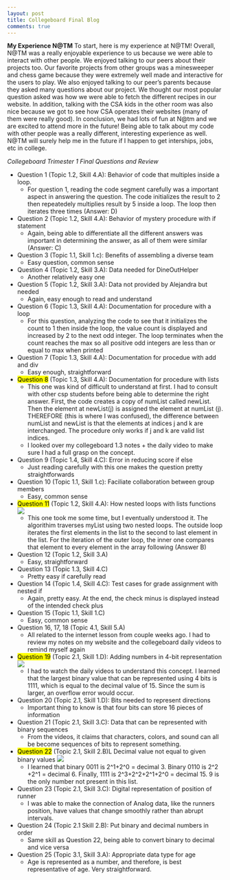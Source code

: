 ```yaml
---
layout: post
title: Collegeboard Final Blog
comments: true
---
```


**My Experience N@TM**
To start, here is my experience at N@TM! Overall, N@TM was a really enjoyable experience to us because we were able to interact with other people. We enjoyed talking to our peers about their projects too. Our favorite projects from other groups was a minesweeper and chess game because they were extremely well made and interactive for the users to play. We also enjoyed talking to our peer’s parents because they asked many questions about our project. We thought our most popular question asked was how we were able to fetch the different recipes in our website. In addition, talking with the CSA kids in the other room was also nice because we got to see how CSA operates their websites (many of them were really good). In conclusion, we had lots of fun at N@tm and we are excited to attend more in the future! Being able to talk about my code with other people was a really different, interesting experience as well. N@TM will surely help me in the future if I happen to get interships, jobs, etc in college.

*Collegeboard Trimester 1 Final Questions and Review*
- Question 1 (Topic 1.2, Skill 4.A): Behavior of code that multiples inside a loop.
    - For question 1, reading the code segment carefully was a important aspect in answering the question. The code initializes the result to 2 then repeatedely multiplies result by 5 inside a loop. The loop then iterates three times (Answer: D)
- Question 2 (Topic 1.2, Skill 4.A): Behavior of mystery procedure with if statement 
    - Again, being able to differentiate all the different answers was important in determining the answer, as all of them were similar (Answer: C)
- Question 3 (Topic 1.1, Skill 1.c): Benefits of assembling a diverse team
    - Easy question, common sense
- Question 4 (Topic 1.2, Skill 3.A): Data needed for DineOutHelper
    - Another relatively easy one
- Question 5 (Topic 1.2, Skill 3.A): Data not provided by Alejandra but needed 
    - Again, easy enough to read and understand
- Question 6 (Topic 1.3, Skill 4.A): Documentation for procedure with a loop
    - For this question, analyzing the code to see that it initializes the count to 1 then inside the loop, the value count is displayed and increased by 2 to the next odd integer. The loop terminates when the count reaches the max so all positive odd integers are less than or equal to max when printed
- Question 7 (Topic 1.3, Skill 4.A): Documentation for procedue with add and div
    - Easy enough, straightforward
- <mark>Question 8</mark> (Topic 1.3, Skill 4.A): Documentation for procedure with lists
    - This one was kind of difficult to understand at first. I had to consult with other csp students before being able to determine the right answer. First, the code creates a copy of numList called newList. Then the element at newList(j) is assigned the element at numList (j). THEREFORE (this is where I was confused), the difference between numList and newList is that the elements at indices j and k are interchanged. The procedure only works if j and k are valid list indices. 
    - I looked over my collegeboard 1.3 notes + the daily video to make sure I had a full grasp on the concept. 
- Question 9 (Topic 1.4, Skill 4.C): Error in reducing score if else 
    - Just reading carefully with this one makes the question pretty straightforwards
- Question 10 (Topic 1.1, Skill 1.c): Faciliate collaboration between group members
    - Easy, common sense
- <mark>Question 11</mark> (Topic 1.2, Skill 4.A): How nested loops with lists functions
![]({{site.baseurl}}/images/q11.png)
    - This one took me some time, but I eventually understood it. The algorithim traverses myList using two nested loops. The outside loop iterates the first elements in the list to the second to last element in the list. For the iteration of the outer loop, the inner one compares that element to every element in the array following (Answer B)
- Question 12 (Topic 1.2, Skill 3.A)
    - Easy, straightforward
- Question 13 (Topic 1.3, Skill 4.C)
    - Pretty easy if carefully read
- Question 14 (Topic 1.4, Skill 4.C): Test cases for grade assignment with nested if
    - Again, pretty easy. At the end, the check minus is displayed instead of the intended check plus 
- Question 15 (Topic 1.1, Skill 1.C)
    - Easy, common sense
- Question 16, 17, 18 (Topic 4.1, Skill 5.A)
    - All related to the internet lesson from couple weeks ago. I had to review my notes on my website and the collegeboard daily videos to remind myself again
- <mark>Question 19</mark> (Topic 2.1, Skill 1.D): Adding numbers in 4-bit representation
![]({{site.baseurl}}/images/q19.png)
    - I had to watch the daily videos to understand this concept. I learned that the largest binary value that can be represented using 4 bits is 1111, which is equal to the decimal value of 15. Since the sum is larger, an overflow error would occur. 
- Question 20 (Topic 2.1, Skill 1.D): Bits needed to represent directions
    - Important thing to know is that four bits can store 16 pieces of information
- Question 21 (Topic 2.1, Skill 3.C): Data that can be represented with binary sequences
    - From the videos, it claims that characters, colors, and sound can all be become sequences of bits to represent something. 
- <mark>Question 22</mark> (Topic 2.1, Skill 2.B)L Decimal value not equal to given binary values
![]({{site.baseurl}}/images/q22.png)
    - I learned that binary 0011 is 2^1+2^0 = decimal 3. Binary 0110 is 2^2 +2^1 = decimal 6. Finally, 1111 is 2^3+2^2+2^1+2^0 = decimal 15. 9 is the only number not present in this list.
- Question 23 (Topic 2.1, Skill 3.C): Digital representation of position of runner
    - I was able to make the connection of Analog data, like the runners position, have values that change smoothly rather than abrupt intervals. 
- Question 24 (Topic 2.1 Skill 2.B): Put binary and decimal numbers in order
    - Same skill as Question 22, being able to convert binary to decimal and vice versa
- Question 25 (Topic 3.1, Skill 3.A): Appropriate data type for age 
    - Age is represented as a number, and therefore, is best representative of age. Very straightforward. 